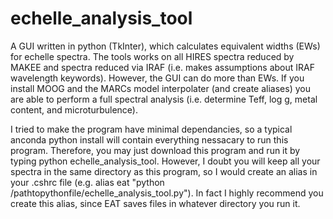 # echelle_analysis_tool
A GUI written in python (TkInter), which calculates equivalent widths (EWs) for echelle spectra.
The tools works on all HIRES spectra reduced by MAKEE and spectra reduced via IRAF (i.e. makes assumptions about IRAF wavelength keywords). 
However, the GUI can do more than EWs.
If you install MOOG and the MARCs model interpolater (and create aliases) you are able to perform a full spectral analysis (i.e. determine Teff, log g, metal content, and microturbulence). 


I tried to make the program have minimal dependancies, so a typical anconda python install will contain everything nessacary to run this program.
Therefore, you may just download this program and run it by typing python echelle_analysis_tool.
However, I doubt you will keep all your spectra in the same directory as this program, so I would create an alias in your .cshrc file (e.g. alias eat "python /pathtopythonfile/echelle_analysis_tool.py").
In fact I highly recommend you create this alias, since EAT saves files in whatever directory you run it. 
